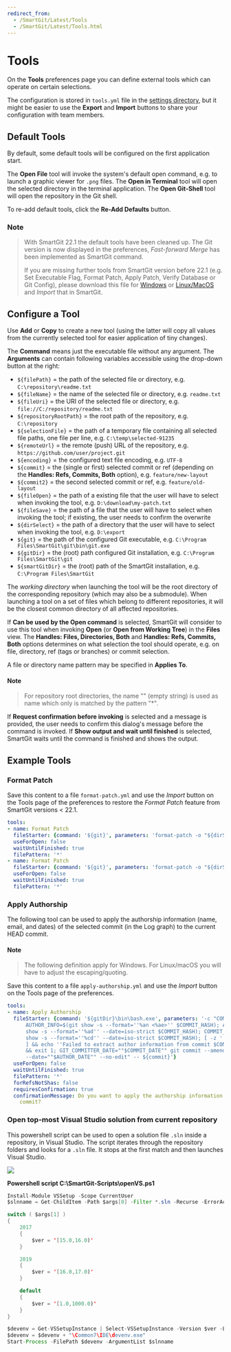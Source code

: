 ```yaml
---
redirect_from:
  - /SmartGit/Latest/Tools
  - /SmartGit/Latest/Tools.html
---
```

# Tools

On the **Tools** preferences page you can define external tools which can operate on certain selections.

The configuration is stored in `tools.yml` file in the [settings directory](Installation-and-Files.md), but it might be easier to use the **Export** and **Import** buttons to share your configuration with team members.

## Default Tools

By default, some default tools will be configured on the first application start.

The **Open File** tool will invoke the system's default open command, e.g. to launch a graphic viewer for `.png` files.
The **Open in Terminal** tool will open the selected directory in the terminal application.
The **Open Git-Shell** tool will open the repository in the Git shell.

To re-add default tools, click the **Re-Add Defaults** button.

### Note

> With SmartGit 22.1 the default tools have been cleaned up.
> The Git version is now displayed in the preferences, *Fast-forward Merge* has been implemented as SmartGit command.
>
> If you are missing further tools from SmartGit version before 22.1 (e.g. Set Executable Flag, Format Patch, Apply Patch, Verify Database or Git Config), please download this file for [Windows](pre-22.1-tools-win.yml) or [Linux/MacOS](pre-22.1-tools-nix.yml) and *Import* that in SmartGit.

## Configure a Tool

Use **Add** or **Copy** to create a new tool (using the latter will copy all values from the currently selected tool for easier application of tiny changes).

The **Command** means just the executable file without any argument.
The **Arguments** can contain following variables accessible using the drop-down button at the right:

- `${filePath}` = the path of the selected file or directory, e.g. `C:\repository\readme.txt`
- `${fileName}` = the name of the selected file or directory, e.g. `readme.txt`
- `${fileUri}` = the URI of the selected file or directory, e.g. `file://C:/repository/readme.txt`
- `${repositoryRootPath}` = the root path of the repository, e.g. `C:\repository`
- `${selectionFile}` = the path of a temporary file containing all selected file paths, one file per line, e.g. `C:\temp\selected-91235`
- `${remoteUrl}` = the remote (push) URL of the repository, e.g. `https://github.com/user/project.git`
- `${encoding}` = the configured text file encoding, e.g. `UTF-8`
- `${commit}` = the (single or first) selected commit or ref (depending on the **Handles: Refs, Commits, Both** option), e.g. `feature/new-layout`
- `${commit2}` = the second selected commit or ref, e.g. `feature/old-layout`
- `${fileOpen}` = the path of a existing file that the user will have to select when invoking the tool, e.g. `D:\download\my-patch.txt`
- `${fileSave}` = the path of a file that the user will have to select when invoking the tool; if existing, the user needs to confirm the overwrite
- `${dirSelect}` = the path of a directory that the user will have to select when invoking the tool, e.g. `D:\export`
- `${git}` = the path of the configured Git executable, e.g. `C:\Program Files\SmartGit\git\bin\git.exe`
- `${gitDir}` = the (root) path configured Git installation, e.g. `C:\Program Files\SmartGit\git`
- `${smartGitDir}` = the (root) path of the SmartGit installation, e.g. `C:\Program Files\SmartGit`

The *working directory* when launching the tool will be the root directory of the corresponding repository (which may also be a submodule).
When launching a tool on a set of files which belong to different repositories, it will be the closest common directory of all affected repositories.

If **Can be used by the Open command** is selected, SmartGit will consider to use this tool when invoking **Open** (or **Open from Working Tree**) in the **Files** view.
The **Handles: Files, Directories, Both** and **Handles: Refs, Commits, Both** options determines on what selection the tool should operate, e.g. on file, directory, ref (tags or branches) or commit selection.

A file or directory name pattern may be specified in **Applies To**.
#### Note
> For repository root directories, the name "" (empty string) is used as name which only is matched by the pattern "*".


If **Request confirmation before invoking** is selected and a message is provided, the user needs to confirm this dialog's message before the command is invoked.
If **Show output and wait until finished** is selected, SmartGit waits until the command is finished and shows the output.

## Example Tools

### Format Patch

Save this content to a file `format-patch.yml` and use the *Import* button on the Tools page of the preferences to restore the *Format Patch* feature from SmartGit versions < 22.1.
``` yml
tools:
- name: Format Patch
  fileStarter: {command: '${git}', parameters: 'format-patch -o "${dirSelect}" -1 ${commit}'}
  useForOpen: false
  waitUntilFinished: true
  filePattern: '*'
- name: Format Patch
  fileStarter: {command: '${git}', parameters: 'format-patch -o "${dirSelect}" ${commit}..${commit2}'}
  useForOpen: false
  waitUntilFinished: true
  filePattern: '*'
```

### Apply Authorship

The following tool can be used to apply the authorship information (name, email, and dates) of the selected commit (in the Log graph) to the current HEAD commit.

#### Note
> The following definition apply for Windows. For Linux/macOS you will have to adjust the escaping/quoting.

Save this content to a file `apply-authorship.yml` and use the *Import* button on the Tools page of the preferences.
``` yml
tools:
- name: Apply Authorship
  fileStarter: {command: '${gitDir}\bin\bash.exe', parameters: '-c "COMMIT_HASH=$1;
      AUTHOR_INFO=$(git show -s --format=''%an <%ae>'' $COMMIT_HASH); AUTHOR_DATE=$(git
      show -s --format=''%ad'' --date=iso-strict $COMMIT_HASH); COMMIT_DATE=$(git
      show -s --format=''%cd'' --date=iso-strict $COMMIT_HASH); [ -z ''$AUTHOR_INFO''
      ] && echo ''Failed to extract author information from commit $COMMIT_HASH''
      && exit 1; GIT_COMMITTER_DATE=""$COMMIT_DATE"" git commit --amend --author=\""$AUTHOR_INFO\""
      --date=""$AUTHOR_DATE"" --no-edit" -- ${commit}'}
  useForOpen: false
  waitUntilFinished: true
  filePattern: '*'
  forRefsNotShas: false
  requiresConfirmation: true
  confirmationMessage: Do you want to apply the authorship information from the selected
    commit?
```

### Open top-most Visual Studio solution from current repository

This powershell script can be used to open a solution file `.sln` inside a repository, in Visual Studio.
The script iterates through the repository folders and looks for a `.sln` file.
It stops at the first match and then launches Visual Studio.

![](attachments/53215435/53215436.png)

**Powershell script C:\\SmartGit-Scripts\\openVS.ps1**

``` java
Install-Module VSSetup -Scope CurrentUser
$slnname = Get-ChildItem -Path $args[0] -Filter *.sln -Recurse -ErrorAction SilentlyContinue -Force | Select-Object -First 1 | Select-Object -ExpandProperty FullName

switch ( $args[1] )
{
    2017
    {
        $ver = '[15.0,16.0)'
    }

    2019
    {
        $ver = '[16.0,17.0)'
    }

    default
    {
        $ver = '[1.0,1000.0)'
    }
}

$devenv = Get-VSSetupInstance | Select-VSSetupInstance -Version $ver -Latest | Select-Object -ExpandProperty InstallationPath
$devenv = $devenv + "\Common7\IDE\devenv.exe"
Start-Process -FilePath $devenv -ArgumentList $slnname
```
